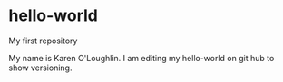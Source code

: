 # hello-world
My first repository

My name is Karen O'Loughlin. I am editing my hello-world on git hub to show versioning. 
